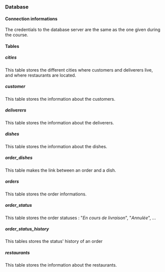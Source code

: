 ### Database

#### Connection informations
The credentials to the database server are the same as the one given during the course.

#### Tables
##### cities
This table stores the different cities where customers and deliverers live, and where restaurants are located.

##### customer
This table stores the information about the customers.

##### deliverers
This table stores the information about the deliverers.

##### dishes
This table stores the information about the dishes. 

##### order_dishes
This table makes the link between an order and a dish. 

##### orders
This table stores the order informations.

##### order_status
This table stores the order statuses : "_En cours de livraison_", "_Annulée_", ...

##### order_status_history
This tables stores the status' history of an order

##### restaurants
This table stores the information about the restaurants.
